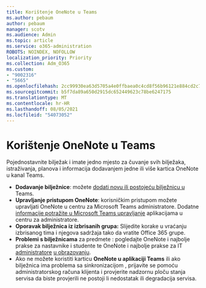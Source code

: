 ```yaml
---
title: Korištenje OneNote u Teams
ms.author: pebaum
author: pebaum
manager: scotv
ms.audience: Admin
ms.topic: article
ms.service: o365-administration
ROBOTS: NOINDEX, NOFOLLOW
localization_priority: Priority
ms.collection: Adm_O365
ms.custom:
- "9002316"
- "5665"
ms.openlocfilehash: 2cc99930ea63d5705a4e0ffbaea0c4cd8f56b96121e884cd2c7d054e1136226b
ms.sourcegitcommit: b5f7da89a650d2915dc652449623c78be6247175
ms.translationtype: MT
ms.contentlocale: hr-HR
ms.lasthandoff: 08/05/2021
ms.locfileid: "54073052"
---
```

# <a name="using-onenote-in-teams"></a>Korištenje OneNote u Teams

Pojednostavnite bilježak i imate jedno mjesto za čuvanje svih bilježaka, istraživanja, planova i informacija dodavanjem jedne ili više kartica OneNote u kanal Teams.

- **Dodavanje bilježnice**: možete [dodati novu ili postojeću bilježnicu u](https://support.microsoft.com/office/add-a-onenote-notebook-to-teams-0ec78cc3-ba3b-4279-a88e-aa40af9865c2) Teams.
- **Upravljanje pristupom OneNote**: korisničkim pristupom možete upravljati OneNote u centru za Microsoft Teams administratore. Dodatne [informacije potražite u Microsoft Teams upravljanje](https://docs.microsoft.com/MicrosoftTeams/manage-apps) aplikacijama u centru za administratore.
- **Oporavak bilježnica iz izbrisanih grupa:** Slijedite korake u vraćanju izbrisanog tima i njegova sadržaja tako da vratite Office 365 grupe. [](https://docs.microsoft.com/microsoftteams/archive-or-delete-a-team#restore-a-deleted-team)
- **Problemi s bilježnicama** za predmete : pogledajte OneNote i najbolje prakse za nastavnike i studente te OneNote i najbolje prakse za IT [administratore](https://support.office.com/article/onenote-update-and-best-practices-for-educators-and-students-dde775f0-8b06-4263-8b54-1e9ddc3dd146) [u obrazovanju](https://support.office.com/article/onenote-update-and-best-practices-for-it-admins-in-education-9d78f2b2-5e25-4288-b597-b4ba463c7b46).
- Ako ne možete koristiti karticu **OneNote u aplikaciji Teams** ili ako bilježnica ima problema sa sinkronizacijom , [](https://docs.microsoft.com/office365/enterprise/view-service-health) prijavite se pomoću administratorskog računa klijenta i provjerite nadzornu ploču stanja servisa da biste provjerili ne postoji li nedostatak ili degradacija servisa. 
